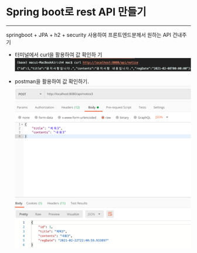 # Spring boot로 rest API 만들기

---

springboot + JPA + h2 + security 사용하여 프론트엔드분께서 원하는 API 건내주기


- 터미널에서 curl을 활용하여 값 확인하
기
![curl](./images/curl으로%20확인하기.png)
  

- postman을 활용하여 값 확인하기.
![postman](./images/postman으로확인하기.png)
